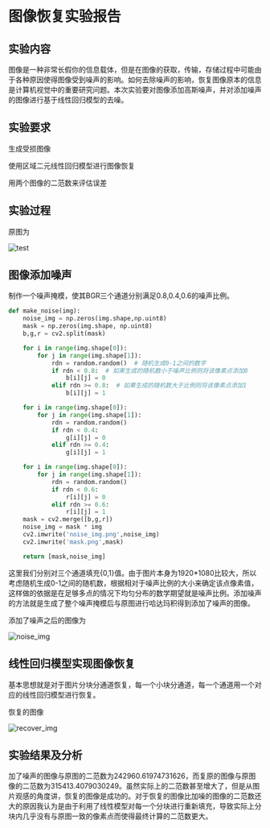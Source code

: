 # 图像恢复实验报告



## 实验内容

 图像是一种非常长假你的信息载体，但是在图像的获取，传输，存储过程中可能由于各种原因使得图像受到噪声的影响。如何去除噪声的影响，恢复图像原本的信息是计算机视觉中的重要研究问题。本次实验要对图像添加高斯噪声，并对添加噪声的图像进行基于线性回归模型的去噪。

## 实验要求

生成受损图像

使用区域二元线性回归模型进行图像恢复

用两个图像的二范数来评估误差

## 实验过程

原图为

![test](D:\Working\AI_Intro\EXP2\report.assets\test.jpg)

## 图像添加噪声

制作一个噪声掩模，使其BGR三个通道分别满足0.8,0.4,0.6的噪声比例。

```python
def make_noise(img):
    noise_img = np.zeros(img.shape,np.uint8)
    mask = np.zeros(img.shape, np.uint8)
    b,g,r = cv2.split(mask)

    for i in range(img.shape[0]):
        for j in range(img.shape[1]):
            rdn = random.random()  # 随机生成0-1之间的数字
            if rdn < 0.8:  # 如果生成的随机数小于噪声比例则将该像素点添加0
                b[i][j] = 0
            elif rdn >= 0.8:  # 如果生成的随机数大于比例则将该像素点添加1
                b[i][j] = 1

    for i in range(img.shape[0]):
        for j in range(img.shape[1]):
            rdn = random.random()  
            if rdn < 0.4:  
                g[i][j] = 0
            elif rdn >= 0.4:  
                g[i][j] = 1

    for i in range(img.shape[0]):
        for j in range(img.shape[1]):
            rdn = random.random()  
            if rdn < 0.6: 
                r[i][j] = 0
            elif rdn >= 0.6:  
                r[i][j] = 1
    mask = cv2.merge([b,g,r])
    noise_img = mask * img
    cv2.imwrite('noise_img.png',noise_img)
    cv2.imwrite('mask.png',mask)

    return [mask,noise_img]
```

这里我们分别对三个通道填充{0,1}值。由于图片本身为1920*1080比较大，所以考虑随机生成0-1之间的随机数，根据相对于噪声比例的大小来确定该点像素值，这样做的依据是在足够多点的情况下均匀分布的数学期望就是噪声比例。添加噪声的方法就是生成了整个噪声掩模后与原图进行哈达玛积得到添加了噪声的图像。

添加了噪声之后的图像为

![noise_img](D:\Working\AI_Intro\EXP2\report.assets\noise_img.png)



## 线性回归模型实现图像恢复

基本思想就是对于图片分块分通道恢复，每一个小块分通道，每一个通道用一个对应的线性回归模型进行恢复。

恢复的图像

![recover_img](D:\Working\AI_Intro\EXP2\report.assets\recover_img.png)

## 实验结果及分析

加了噪声的图像与原图的二范数为242960.61974731626，而复原的图像与原图像的二范数为315413.4079030249。虽然实际上的二范数甚至增大了，但是从图片观感的角度讲，恢复的图像是成功的。对于恢复的图像比加噪的图像的二范数还大的原因我认为是由于利用了线性模型对每一个分块进行重新填充，导致实际上分块内几乎没有与原图一致的像素点而使得最终计算的二范数更大。
